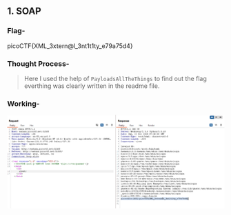 ## 1. SOAP

### **Flag-**     
picoCTF{XML_3xtern@l_3nt1t1ty_e79a75d4}

### **Thought Process-**         
> Here I used the help of `PayloadsAllTheThings` to find out the flag everthing was clearly written in the readme file.

### **Working-**    
![Use of Burp suite](/Images/Web_exp_SOAP.png)
